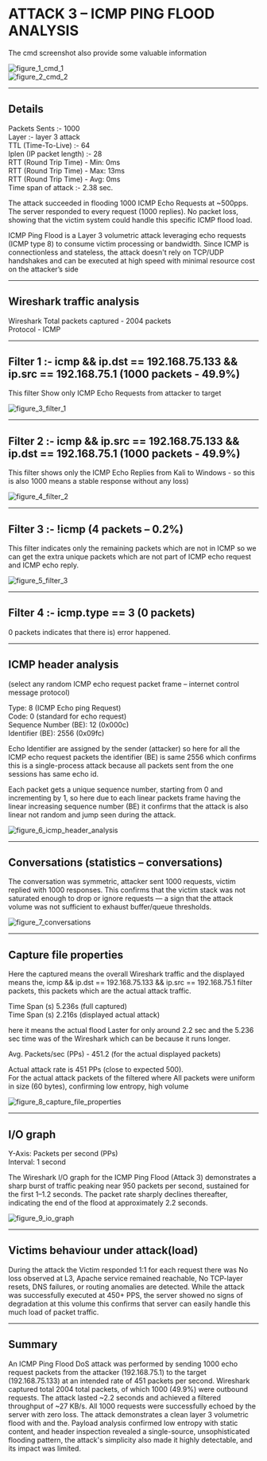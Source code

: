 # ATTACK 3 – ICMP PING FLOOD ANALYSIS

The cmd screenshot also provide some valuable information

![figure_1_cmd_1](../analysis_images/attack_3_analysis/figure_1_cmd_1.png)  
![figure_2_cmd_2](../analysis_images/attack_3_analysis/figure_2_cmd_2.png)

---

## Details

Packets Sents :- 1000  
Layer :- layer 3 attack  
TTL (Time-To-Live) :- 64  
Iplen (IP packet length) :- 28  
RTT (Round Trip Time) - Min: 0ms  
RTT (Round Trip Time) - Max: 13ms  
RTT (Round Trip Time) - Avg: 0ms  
Time span of attack :- 2.38 sec.

The attack succeeded in flooding 1000 ICMP Echo Requests at ~500pps. The server responded to every request (1000 replies). No packet loss, showing that the victim system could handle this specific ICMP flood load.

ICMP Ping Flood is a Layer 3 volumetric attack leveraging echo requests (ICMP type 8) to consume victim processing or bandwidth. Since ICMP is connectionless and stateless, the attack doesn't rely on TCP/UDP handshakes and can be executed at high speed with minimal resource cost on the attacker’s side

---

## Wireshark traffic analysis

Wireshark Total packets captured -   2004 packets  
Protocol - ICMP

---

## Filter 1 :- icmp && ip.dst == 192.168.75.133 && ip.src == 192.168.75.1		(1000 packets - 49.9%)

This filter Show only ICMP Echo Requests from attacker to target

![figure_3_filter_1](../analysis_images/attack_3_analysis/figure_3_filter_1.png)

---

## Filter 2 :- icmp && ip.src == 192.168.75.133 && ip.dst == 192.168.75.1		(1000 packets - 49.9%)

This filter shows only the ICMP Echo Replies from Kali to Windows - so this is also 1000 means a stable response without any loss)

![figure_4_filter_2](../analysis_images/attack_3_analysis/figure_4_filter_2.png)

---

## Filter 3 :- !icmp			(4 packets – 0.2%)

This filter indicates only the remaining packets which are not in ICMP so we can get the extra unique packets which are not part of ICMP echo request and ICMP echo reply.     

![figure_5_filter_3](../analysis_images/attack_3_analysis/figure_5_filter_3.png)

---

## Filter 4 :- icmp.type == 3		(0 packets)

0 packets indicates that there is) error happened.

---

## ICMP header analysis

(select any random ICMP echo request packet frame – internet control message protocol)

Type: 8 (ICMP Echo ping Request)  
Code: 0 (standard for echo request)  
Sequence Number (BE): 12 (0x000c)  
Identifier (BE): 2556 (0x09fc)

Echo Identifier are assigned by the sender (attacker) so here for all the ICMP echo request packets the identifier (BE) is same 2556 which confirms this is a single-process attack because all packets sent from the one sessions has same echo id.

Each packet gets a unique sequence number, starting from 0 and incrementing by 1, so here due to each linear packets frame having the linear increasing sequence number (BE) it confirms that the attack is also linear not random and jump seen during the attack.

![figure_6_icmp_header_analysis](../analysis_images/attack_3_analysis/figure_6_icmp_header_analysis.png)

---

## Conversations (statistics – conversations)

The conversation was symmetric, attacker sent 1000 requests, victim replied with 1000 responses. This confirms that the victim stack was not saturated enough to drop or ignore requests — a sign that the attack volume was not sufficient to exhaust buffer/queue thresholds.

![figure_7_conversations](../analysis_images/attack_3_analysis/figure_7_conversations.png)

---

## Capture file properties

Here the captured means the overall Wireshark traffic and the displayed means the, icmp && ip.dst == 192.168.75.133 && ip.src == 192.168.75.1 filter packets, this packets which are the actual attack traffic. 

Time Span (s)	5.236s (full captured)  
Time Span (s)	2.216s (displayed actual attack)

here it means the actual flood Laster for only around 2.2 sec and the 5.236 sec time was of the Wireshark which can be because it runs longer.

Avg. Packets/sec (PPs) - 451.2 (for the actual displayed packets)  

Actual attack rate is 451 PPs (close to expected 500).  
For the actual attack packets of the filtered where All packets were uniform in size (60 bytes), confirming low entropy, high volume

![figure_8_capture_file_properties](../analysis_images/attack_3_analysis/figure_8_capture_file_properties.png)

---

## I/O graph

Y-Axis: Packets per second (PPs)  
Interval: 1 second

The Wireshark I/O graph for the ICMP Ping Flood (Attack 3) demonstrates a sharp burst of traffic peaking near 950 packets per second, sustained for the first 1–1.2 seconds. The packet rate sharply declines thereafter, indicating the end of the flood at approximately 2.2 seconds.

![figure_9_io_graph](../analysis_images/attack_3_analysis/figure_9_io_graph.png)

---

## Victims behaviour under attack(load)

During the attack the Victim responded 1:1 for each request there was No loss observed at L3, Apache service remained reachable, No TCP-layer resets, DNS failures, or routing anomalies are detected. While the attack was successfully executed at 450+ PPS, the server showed no signs of degradation at this volume this confirms that server can easily handle this much load of packet traffic. 

---

## Summary

An ICMP Ping Flood DoS attack was performed by sending 1000 echo request packets from the attacker (192.168.75.1) to the target (192.168.75.133) at an intended rate of 451 packets per second. Wireshark captured total 2004 total packets, of which 1000 (49.9%) were outbound requests. The attack lasted ~2.2 seconds and achieved a filtered throughput of ~27 KB/s. All 1000 requests were successfully echoed by the server with zero loss. The attack demonstrates a clean layer 3 volumetric flood with and the. Payload analysis confirmed low entropy with static content, and header inspection revealed a single-source, unsophisticated flooding pattern, the attack's simplicity also made it highly detectable, and its impact was limited.
